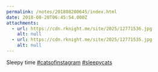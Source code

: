 ```yaml
---
permalink: /notes/201808200645/index.html
date: 2018-08-20T06:45:54.000Z
attachments:
  - url: https://cdn.rknight.me/site/2025/12771536.jpg
    alt: null
  - url: https://cdn.rknight.me/site/2025/12771535.jpg
    alt: null
---
```


Sleepy time <a href="https://pixelfed.social/discover/tags/catsofinstagram?src=hash" title="#catsofinstagram" class="u-url hashtag" rel="external nofollow noopener">#catsofinstagram</a> <a href="https://pixelfed.social/discover/tags/sleepycats?src=hash" title="#sleepycats" class="u-url hashtag" rel="external nofollow noopener">#sleepycats</a>
